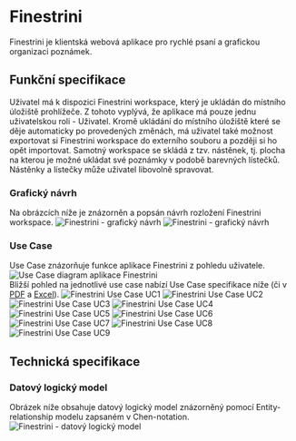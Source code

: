 # Finestrini
Finestrini je klientská webová aplikace pro rychlé psaní a grafickou organizaci poznámek.

## Funkční specifikace
Uživatel má k dispozici Finestrini workspace, který je ukládán do místního úložiště prohlížeče. Z tohoto vyplývá, že aplikace má pouze jednu uživatelskou roli - Uživatel.
Kromě ukládání do místního úložiště které se děje automaticky po provedených změnách, má uživatel také možnost exportovat si Finestrini workspace do externího souboru a později si ho opět importovat.
Samotný workspace se skládá z tzv. nástěnek, tj. plocha na kterou je možné ukládat své poznámky v podobě barevných lístečků. Nástěnky a lístečky může uživatel libovolně spravovat.
### Grafický návrh
Na obrázcích níže je znázorněn a popsán návrh rozložení Finestrini workspace.
![Finestrini - grafický návrh](./docs/finestrini-graphic-design.png)
![Finestrini - grafický návrh](./docs/finestrini-graphic-design-description.png)
### Use Case
Use Case znázorňuje funkce aplikace Finestrini z pohledu uživatele. <br>
![Use Case diagram aplikace Finestrini](./docs/Finestrini%20UseCase%20diagram.png) <br>
Bližší pohled na jednotlivé use case nabízí Use Case specifikace níže (či v [PDF](./docs/Finestrini%20UseCase%20specification.pdf) a [Excel](./docs/Finestrini%20UseCase.xlsx)).
![Finestrini Use Case UC1](./docs/Finestrini%20UC1.png)
![Finestrini Use Case UC2](./docs/Finestrini%20UC2.png)
![Finestrini Use Case UC3](./docs/Finestrini%20UC3.png)
![Finestrini Use Case UC4](./docs/Finestrini%20UC4.png)
![Finestrini Use Case UC5](./docs/Finestrini%20UC5.png)
![Finestrini Use Case UC6](./docs/Finestrini%20UC6.png)
![Finestrini Use Case UC7](./docs/Finestrini%20UC7.png)
![Finestrini Use Case UC8](./docs/Finestrini%20UC8.png)
![Finestrini Use Case UC9](./docs/Finestrini%20UC9.png)

## Technická specifikace

### Datový logický model
Obrázek níže obsahuje datový logický model znázorněný pomocí Entity-relationship modelu zapsaném v Chen-notation. <br>
![Finestrini - datový logický model](./docs/Finestrini%20datový%20logický%20model.png) <br>
